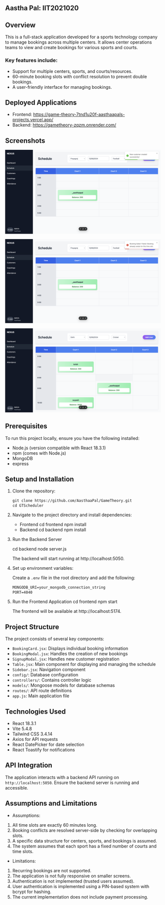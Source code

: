 ## Aastha Pal: IIT2021020

## Overview
This is a full-stack application developed for a sports technology company to manage bookings across multiple centers. It allows center operations teams to view and create bookings for various sports and courts.

### Key features include:

- Support for multiple centers, sports, and courts/resources.
- 60-minute booking slots with conflict resolution to prevent double bookings.
- A user-friendly interface for managing bookings.


## Deployed Applications
- Frontend: https://game-theory-7tnd1u20f-aasthaapals-projects.vercel.app/
- Backend: https://gametheory-zqzm.onrender.com/

## Screenshots

![New user signup](https://github.com/AasthaaPal/GameTheory/blob/main/frontend/images/new_user.png)

![Booking on occupied court](https://github.com/AasthaaPal/GameTheory/blob/main/frontend/images/booking.png)

![View Bookings](https://github.com/AasthaaPal/GameTheory/blob/main/frontend/images/allbookings.png)


## Prerequisites

To run this project locally, ensure you have the following installed:
- Node.js (version compatible with React 18.3.1)
- npm (comes with Node.js)
- MongoDB
- express


## Setup and Installation 

1. Clone the repository:
   ```
   git clone https://github.com/AasthaaPal/GameTheory.git
   cd GTScheduler
   ```
2. Navigate to the project directory and install dependencies:
   
   
   - Frontend
    cd frontend
    npm install
    - Backend
    cd backend
    npm install

3. Run the Backend Server
    
    cd backend
    node server.js
    
    The backend will start running at http://localhost:5050.

4. Set up environment variables:

   Create a `.env` file in the root directory and add the following:
   ```
   MONGODB_URI=your_mongodb_connection_string
   PORT=4040
   ```

5. Run the Frontend Application
    cd frontend
    npm start
    
    The frontend will be available at http://localhost:5174.




## Project Structure
The project consists of several key components:
- `BookingCard.jsx`: Displays individual booking information
- `BookingModal.jsx`: Handles the creation of new bookings
- `SignupModal.jsx`: Handles new customer registration
- `Table.jsx`: Main component for displaying and managing the schedule
- `Sidebar.jsx`: Navigation component
- `config/`: Database configuration
- `controllers/`: Contains controller logic
- `models/`: Mongoose models for database schemas
- `routes/`: API route definitions
- `app.js`: Main application file

## Technologies Used
- React 18.3.1
- Vite 5.4.8
- Tailwind CSS 3.4.14
- Axios for API requests
- React DatePicker for date selection
- React Toastify for notifications


## API Integration
The application interacts with a backend API running on `http://localhost:5050`. Ensure the backend server is running and accessible.

## Assumptions and Limitations
- Assumptions:

1. All time slots are exactly 60 minutes long.
2. Booking conflicts are resolved server-side by checking for overlapping slots.
3. A specific data structure for centers, sports, and bookings is assumed.
4. The system assumes that each sport has a fixed number of courts and time slots.


- Limitations:

1. Recurring bookings are not supported.
2. The application is not fully responsive on smaller screens.
3. Authentication is not implemented (trusted users assumed).
4. User authentication is implemented using a PIN-based system with bcrypt for hashing.
5. The current implementation does not include payment processing.


